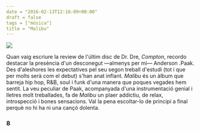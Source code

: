 ```yaml
---
date = "2016-02-13T12:16:09+00:00"
draft = false
tags = ["música"]
title = "Malibu"
---
```

<!-- more -->

<img class="pImageFull" src="https://36.media.tumblr.com/2ad422d381b45fdc7f3a555858776ac6/tumblr_o2his9GGm81u00ofno1_1280.png">

Quan vaig escriure la review de l'últim disc de Dr. Dre, *Compton*, recordo destacar la presència d'un desconegut —almenys per mi— Anderson .Paak. Des d'aleshores les expectatives pel seu segon treball d'estudi (tot i que per molts serà com el debut) s'han anat inflant. *Malibu* és un àlbum que barreja hip hop, R&B, soul i funk d'una manera que poques vegades hem sentit. La veu peculiar de Paak, acompanyada d'una instrumentació genial i lletres molt treballades, fa de *Malibu* un plaer addictiu, de relax, introspecció i bones sensacions. Val la pena escoltar-lo de principi a final perquè no hi ha ni una cançó dolenta.

### 8